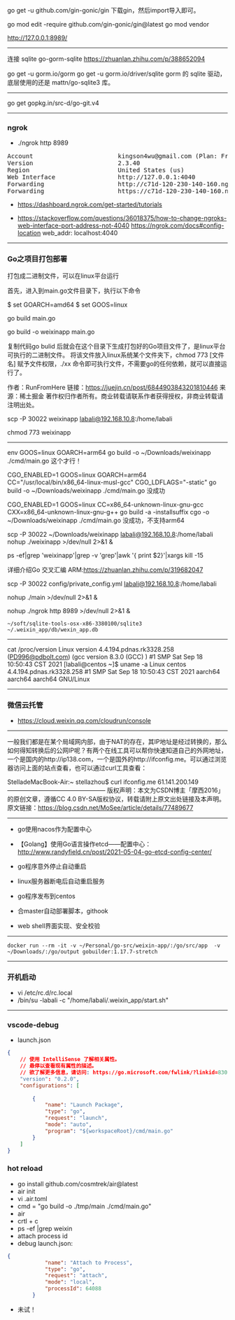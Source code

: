 go get -u github.com/gin-gonic/gin 下载gin，然后import导入即可。

go mod edit -require github.com/gin-gonic/gin@latest
go mod vendor

http://127.0.0.1:8989/

---
连接 sqlite
go-gorm-sqlite
https://zhuanlan.zhihu.com/p/388652094

go get -u gorm.io/gorm
go get -u gorm.io/driver/sqlite
gorm 的 sqlite 驱动，底层使用的还是 mattn/go-sqlite3 库。

---

go get gopkg.in/src-d/go-git.v4


---

### ngrok
+ ./ngrok http 8989

<pre>
Account                       kingson4wu@gmail.com (Plan: Free)
Version                       2.3.40
Region                        United States (us)
Web Interface                 http://127.0.0.1:4040
Forwarding                    http://c71d-120-230-140-160.ngrok.io -> http://localhost:8989
Forwarding                    https://c71d-120-230-140-160.ngrok.io -> http://localhost:8989
</pre>

+ https://dashboard.ngrok.com/get-started/tutorials

+ https://stackoverflow.com/questions/36018375/how-to-change-ngroks-web-interface-port-address-not-4040
https://ngrok.com/docs#config-location
web_addr: localhost:4040

---

### Go之项目打包部署
打包成二进制文件，可以在linux平台运行

首先，进入到main.go文件目录下，执行以下命令

$ set GOARCH=amd64
$ set GOOS=linux

go build main.go

go build -o weixinapp main.go

复制代码go bulid 后就会在这个目录下生成打包好的Go项目文件了，是linux平台可执行的二进制文件。
将该文件放入linux系统某个文件夹下，chmod 773 [文件名] 赋予文件权限，./xx 命令即可执行文件，不需要go的任何依赖，就可以直接运行了。

作者：RunFromHere
链接：https://juejin.cn/post/6844903843201810446
来源：稀土掘金
著作权归作者所有。商业转载请联系作者获得授权，非商业转载请注明出处。

scp -P 30022 weixinapp labali@192.168.10.8:/home/labali

chmod 773 weixinapp

---

env GOOS=linux GOARCH=arm64 go build  -o ~/Downloads/weixinapp ./cmd/main.go
这个才行！


CGO_ENABLED=1 GOOS=linux GOARCH=arm64 CC="/usr/local/bin/x86_64-linux-musl-gcc" CGO_LDFLAGS="-static" go build -o ~/Downloads/weixinapp ./cmd/main.go
没成功

CGO_ENABLED=1 GOOS=linux CC=x86_64-unknown-linux-gnu-gcc CXX=x86_64-unknown-linux-gnu-g++ go build -a -installsuffix cgo -o ~/Downloads/weixinapp ./cmd/main.go
没成功，不支持arm64


scp -P 30022 ~/Downloads/weixinapp labali@192.168.10.8:/home/labali 
nohup ./weixinapp >/dev/null 2>&1 &

ps -ef|grep 'weixinapp'|grep -v 'grep'|awk '{ print $2}'|xargs kill -15

详细介绍Go 交叉汇编 ARM:<https://zhuanlan.zhihu.com/p/319682047>

scp -P 30022 config/private_config.yml labali@192.168.10.8:/home/labali 

nohup ./main >/dev/null 2>&1 &

nohup ./ngrok http 8989 >/dev/null 2>&1 &

`~/soft/sqlite-tools-osx-x86-3380100/sqlite3 ~/.weixin_app/db/wexin_app.db`

---

cat /proc/version
Linux version 4.4.194.pdnas.rk3328.258 (PD996@pdbolt.com) (gcc version 8.3.0 (GCC) ) #1 SMP Sat Sep 18 10:50:43 CST 2021
[labali@centos ~]$ uname -a
Linux centos 4.4.194.pdnas.rk3328.258 #1 SMP Sat Sep 18 10:50:43 CST 2021 aarch64 aarch64 aarch64 GNU/Linux

---

### 微信云托管
+ https://cloud.weixin.qq.com/cloudrun/console

---

一般我们都是在某个局域网内部，由于NAT的存在，其IP地址是经过转换的，那么如何得知转换后的公网IP呢？有两个在线工具可以帮你快速知道自己的外网地址，一个是国内的http://ip138.com，一个是国外的http://ifconfig.me。可以通过浏览器访问上面的站点查看，也可以通过curl工具查看：

StelladeMacBook-Air:~ stellazhou$ curl ifconfig.me
61.141.200.149
————————————————
版权声明：本文为CSDN博主「摩西2016」的原创文章，遵循CC 4.0 BY-SA版权协议，转载请附上原文出处链接及本声明。
原文链接：https://blog.csdn.net/MoSee/article/details/77489677

---

+ go使用nacos作为配置中心
+ 【Golang】使用Go语言操作etcd——配置中心：<http://www.randyfield.cn/post/2021-05-04-go-etcd-config-center/>

+ go程序意外停止自动重启
+ linux服务器断电后自动重启服务
+ go程序发布到centos
+ 合master自动部署脚本，githook
+ web shell界面实现、安全校验


---

`docker run --rm -it -v ~/Personal/go-src/weixin-app/:/go/src/app  -v ~/Downloads/:/go/output gobuilder:1.17.7-stretch`

---

### 开机启动
+ vi /etc/rc.d/rc.local
+ /bin/su -labali -c  "/home/labali/.weixin_app/start.sh"

---

### vscode-debug
+ launch.json
```json
{
    // 使用 IntelliSense 了解相关属性。 
    // 悬停以查看现有属性的描述。
    // 欲了解更多信息，请访问: https://go.microsoft.com/fwlink/?linkid=830387
    "version": "0.2.0",
    "configurations": [
        
        {
            "name": "Launch Package",
            "type": "go",
            "request": "launch",
            "mode": "auto",
            "program": "${workspaceRoot}/cmd/main.go"
        }
    ]
}
```

### hot reload
+ go install github.com/cosmtrek/air@latest
+ air init
+ vi .air.toml
+   cmd = "go build -o ./tmp/main ./cmd/main.go"
+ air
+ crtl + c
+ ps -ef |grep weixin
+ attach process id
+ debug launch.json: 
```json
{
            "name": "Attach to Process",
            "type": "go",
            "request": "attach",
            "mode": "local",
            "processId": 64088
        }
```
+ 未试！

